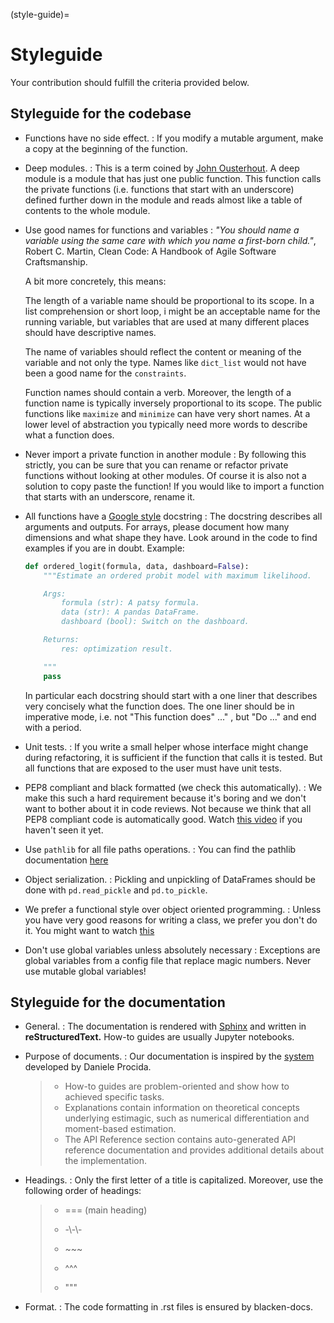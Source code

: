 (style-guide)=

# Styleguide

Your contribution should fulfill the criteria provided below.

## Styleguide for the codebase

- Functions have no side effect.
  : If you modify a mutable argument, make a copy at the beginning of the function.
- Deep modules.
  : This is a term coined by
    [John Ousterhout](https://www.youtube.com/watch?v=bmSAYlu0NcY). A deep module
    is a module that has just one public function. This function calls the private
    functions (i.e. functions that start with an underscore) defined further down
    in the module and reads almost like a table of contents to the whole module.
- Use good names for functions and variables
  : *"You should name a variable using the same care with which you name a first-born
    child."*, Robert C. Martin, Clean Code: A Handbook of Agile Software Craftsmanship.

    A bit more concretely, this means:

    The length of a variable name should be proportional to its scope.
    In a list comprehension or short loop, i might be an acceptable name for
    the running variable, but variables that are used at many different
    places should have descriptive names.

    The name of variables should reflect the content or meaning of the
    variable and not only the type. Names like `dict_list` would not
    have been a good name for the `constraints`.

    Function names should contain a verb. Moreover, the length of a
    function name is typically inversely proportional to its scope. The public
    functions like `maximize` and `minimize` can have very short names.
    At a lower level of abstraction you typically need more words to describe
    what a function does.
- Never import a private function in another module
  : By following this strictly, you can be sure that you can rename or refactor
    private functions without looking at other modules. Of course it is also not
    a solution to copy paste the function! If you would like to import a function
    that starts with an underscore, rename it.
- All functions have a [Google style](https://tinyurl.com/mxams9k) docstring
  : The docstring describes all arguments and outputs. For arrays, please document
    how many dimensions and what shape they have. Look around in the code to find
    examples if you are in doubt. Example:

    ```python
    def ordered_logit(formula, data, dashboard=False):
        """Estimate an ordered probit model with maximum likelihood.

        Args:
            formula (str): A patsy formula.
            data (str): A pandas DataFrame.
            dashboard (bool): Switch on the dashboard.

        Returns:
            res: optimization result.

        """
        pass
    ```

    In particular each docstring should start with a one liner that describes
    very concisely what the function does. The one liner should be in
    imperative mode, i.e. not "This function does" ..." , but "Do ..."
    and end with a period.
- Unit tests.
  : If you write a small helper whose interface might change during refactoring,
    it is sufficient if the function that calls it is tested.
    But all functions that are exposed to the user must have unit tests.
- PEP8 compliant and black formatted (we check this automatically).
  : We make this such a hard requirement because it's boring and we don't
    want to bother about it in code reviews. Not because we think that all
    PEP8 compliant code is automatically good.
    Watch [this video](https://www.youtube.com/watch?v=wf-BqAjZb8M)
    if you haven't seen it yet.
- Use `pathlib` for all file paths operations.
  : You can find the pathlib documentation
    [here](https://docs.python.org/3/library/pathlib.html)
- Object serialization.
  : Pickling and unpickling of DataFrames should be done with `pd.read_pickle`
    and `pd.to_pickle`.
- We prefer a functional style over object oriented programming.
  : Unless you have very good reasons for writing a class, we prefer you don't do
    it. You might want to watch [this](https://www.youtube.com/watch?v=o9pEzgHorH0)
- Don't use global variables unless absolutely necessary
  : Exceptions are global variables from a config file that replace magic numbers.
    Never use mutable global variables!

## Styleguide for the documentation

- General.
  : The documentation is rendered with [Sphinx](https://www.sphinx-doc.org/en/master/)
    and  written in **reStructuredText.** How-to guides are usually Jupyter notebooks.
- Purpose of documents.
  : Our documentation is inspired by the [system](https://documentation.divio.com/)
    developed by Daniele Procida.

    > - How-to guides are problem-oriented and show how to achieved specific tasks.
    > - Explanations contain information on theoretical
    >   concepts underlying estimagic, such as numerical differentiation and
    >   moment-based estimation.
    > - The API Reference section contains auto-generated API reference
    >   documentation and provides additional details about the implementation.
- Headings.
  : Only the first letter of a title is capitalized. Moreover, use the following
    order of headings:

    > - === (main heading)
    >
    > - -\\-\\-
    >
    > - \~~~
    >
    > - ^^^
    >
    > - """
- Format.
  : The code formatting in .rst files is ensured by blacken-docs.
